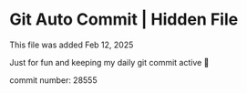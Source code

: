 # Git Auto Commit | Hidden File

This file was added Feb 12, 2025

Just for fun and keeping my daily git commit active 🤪

commit number: 28555
